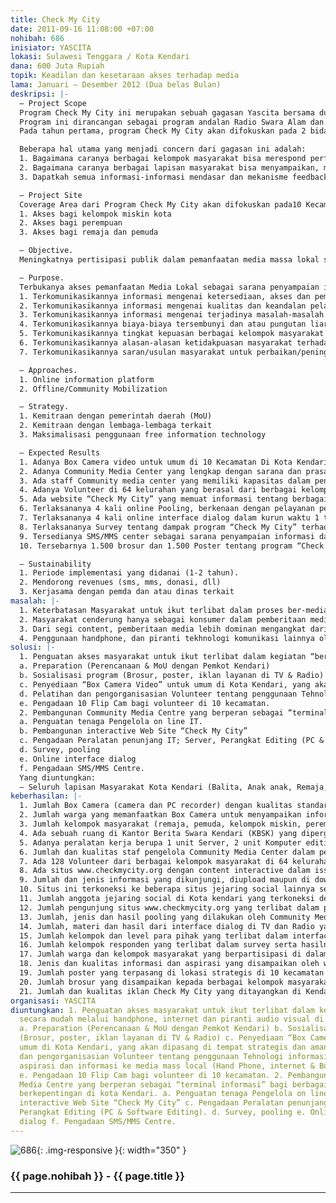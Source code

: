 ```yaml
---
title: Check My City
date: 2011-09-16 11:08:00 +07:00
nohibah: 686
inisiator: YASCITA
lokasi: Sulawesi Tenggara / Kota Kendari
dana: 600 Juta Rupiah
topik: Keadilan dan kesetaraan akses terhadap media
lama: Januari – Desember 2012 (Dua belas Bulan)
deskripsi: |-
  – Project Scope
  Program Check My City ini merupakan sebuah gagasan Yascita bersama dua media masa (TV & Radio) yang berada dibawahnya, dalam menyikapi frustasi publik di Sulawesi Tenggara umumnya dan kota Kendari khususnya dalam hubungannya dengan tidak terkomunikasikannya issue-issue pelayanan publik yang disebabkan oleh keterbatasan akses dan keadilan informasi serta mekanisme feedback dari para pihak yang berkepentingan.
  Program ini dirancangan sebagai program andalan Radio Swara Alam dan Kendari TV dalam jangka panjang, sebagai sebuah upaya mengembangkan media lokal yang berbasis masyarakat dengan mencoba menggerakan partisipipasi berbagai kelompok masyarakat dalam bermedia melalui pemanfaatan secara maksimal teknologi informasi yang murah dan atau free seperti Handphone, vidoe box dan website interactive.
  Pada tahun pertama, program Check My City akan difokuskan pada 2 bidang pelayanan publik yakni; bidang kesehatan dan bidang pendidikan. Selanjutnya, program ini akan diperluas pada bidang-bidang pelayanan publik lainnya di kota Kendari.

  Beberapa hal utama yang menjadi concern dari gagasan ini adalah:
  1. Bagaimana caranya berbagai kelompok masyarakat bisa merespond performance pelayanan publik yang mereka alami, secara mudah dan bebas.
  2. Bagaimana caranya berbagai lapisan masyarakat bisa menyampaikan, mengecek dan menggunakan informasi yang terkait dengan performance pelayanan publik tersebut secara mudah dan bebas.
  3. Dapatkah semua informasi-informasi mendasar dan mekanisme feedback tersebut dapat dikonsolidasikan dalam suatu format media yang mudah dan accessible.

  – Project Site
  Coverage Area dari Program Check My City akan difokuskan pada10 Kecamatan di kota Kendari dengan mempertimbangkan kemudahan akses bagi berbagai kelompok masyarakat kota utamanya:
  1. Akses bagi kelompok miskin kota
  2. Akses bagi perempuan
  3. Akses bagi remaja dan pemuda

  – Objective.
  Meningkatnya pertisipasi publik dalam pemanfaatan media massa lokal sebagai sarana informasi dan komunikasi bersama guna mendorong peningkatan kinerja pelayanan publik di kota Kendari.

  – Purpose.
  Terbukanya akses pemanfaatan Media Lokal sebagai sarana penyampaian informasi dan aspirasi dari berbagai kelompok masyarakat di kota Kendari dengan tujuan untuk :
  1. Terkomunikasikannya informasi mengenai ketersediaan, akses dan pemanfaatan/penggunaan sarana dan prasarana pendidikan dasar dan Pelayanan Kesehatan dasar di kota Kendari
  2. Terkomunikasikannya informasi mengenai kualitas dan keandalan pelayanan pendidikan dasar dan pelayanan kesehatan dasar di kota Kendari.
  3. Terkomunikasikannya informasi mengenai terjadinya masalah-masalah di bidang pendidikan dasar, pelayanan kesehatan dasar serta bagaimana response dari service provider.
  4. Terkomunikasikannya biaya-biaya tersembunyi dan atau pungutan liar di bidang pelayanan pendidikan dasar dan pelayanan kesehatan dasar.
  5. Terkomunikasikannya tingkat kepuasan berbagai kelompok masyarakat terhadap pelayanan pendidikan dasar dan pelayanan kesehatan dasar di kota Kendari.
  6. Terkomunikasikannya alasan-alasan ketidakpuasan masyarakat terhadap pelayanan pendidikan dasar dan pelayanan kesehatan dasar di kota Kendari
  7. Terkomunikasikannya saran/usulan masyarakat untuk perbaikan/peningkatan pelayanan pendidikan dasar dan pelayanan kesehatan dasar di kota Kendari.

  – Approaches.
  1. Online information platform
  2. Offline/Community Mobilization

  – Strategy.
  1. Kemitraan dengan pemerintah daerah (MoU)
  2. Kemitraan dengan lembaga-lembaga terkait
  3. Maksimalisasi penggunaan free information technology

  – Expected Results
  1. Adanya Box Camera video untuk umum di 10 Kecamatan Di Kota Kendari, yang dimanfaatkan oleh warga Kota secara mudah dan bebas untuk menyampaikan berbagai informasi tentang pelayanan pendidikan dasar dan pelayanan kesehatan dasar
  2. Adanya Community Media Center yang lengkap dengan sarana dan prasarana pendukungnya dan dimanfaatkan sebagai terminal informasi & komunikasi bagi warga kota.
  3. Ada staff Community media center yang memiliki kapasitas dalam pengelolaan online IT.
  4. Adanya Volunteer di 64 kelurahan yang berasal dari berbagai kelompok masyarakat di kota Kendari yang active untuk mengelola video box, mengupdate informasi melalui handphone dan website.
  5. Ada website “Check My City” yang memuat informasi tentang berbagai sarana dan pra sarana serta informasi pelayanan pendidikan dasar dan pelayanan kesehatan dasar yang dapat diakses dan diupdate oleh warga kota.
  6. Terlaksananya 4 kali online Pooling, berkenaan dengan pelayanan pendidikan, dan Kesehatan di Kota Kendari dalam kurun waktu 1 tahun program.
  7. Terlaksananya 4 kali online interface dialog dalam kurun waktu 1 tahun program yang melibatkan para pemangku kepentingan terkait issue pelayanan pendidikan dasar dan pelayanan kesehatan dasar sebagai feedback dari informasi yang disampaikan masyarakat dan hasil pooling.
  8. Terlaksananya Survey tentang dampak program “Check My City” terhadap partipasi masyarakat dalam bermedia.
  9. Tersedianya SMS/MMS center sebagai sarana penyampaian informasi dari masyarakat terkait dengan pelayanan pendidikan dan kesehatan dasar.
  10. Tersebarnya 1.500 brosur dan 1.500 Poster tentang program “Check My City” yang disebarkan di 64 kelurahan di kota Kendari.

  – Sustainability
  1. Periode implementasi yang didanai (1-2 tahun).
  2. Mendorong revenues (sms, mms, donasi, dll)
  3. Kerjasama dengan pemda dan atau dinas terkait
masalah: |-
  1. Keterbatasan Masyarakat untuk ikut terlibat dalam proses ber-media.
  2. Masyarakat cenderung hanya sebagai konsumer dalam pemberitaan media massa lokal. Media massa sebagai jembatan informasi dengan tehnologi yang ada, selama ini dirasakan belum mampu menjadi terminal informasi yang kreatif untuk memberikan akses bagi Swara-Swara masyarakat dengan pengambil kebijakan.
  3. Dari segi content, pemberitaan media lebih dominan mengangkat dari sisi sisi kelompok tertentu, seperti birokrat, politisi, artis, akademisi, dalam artian, perumusan dan Implementasi dari berbagai keputusan terhadap berbagai program pembangunan yang ditujukan bagi masyarakat, lebih banyak diinformasikan dari satu sisi saja.
  4. Penggunaan handphone, dan piranti tekhnologi komunikasi lainnya oleh berbagai kalangan masyarakat lebih cenderung untuk kebutuhan personal yang cukup rendah dalam nilai kemanfaatan social.
solusi: |-
  1. Penguatan akses masyarakat untuk ikut terlibat dalam kegiatan “ber-media” secara mudah melalui handphone, internet dan piranti audio visual di Kota Kendari;
  a. Preparation (Perencanaan & MoU dengan Pemkot Kendari)
  b. Sosialisasi program (Brosur, poster, iklan layanan di TV & Radio)
  c. Penyediaan “Box Camera Video” untuk umum di Kota Kendari, yang akan dipasang di tempat strategis dan aman.
  d. Pelatihan dan pengorganisasian Volunteer tentang penggunaan Tehnologi informasi dalam penyampaian aspirasi dan informasi ke media mass local (Hand Phone, internet & Box Camera Video).
  e. Pengadaan 10 Flip Cam bagi volunteer di 10 kecamatan.
  2. Pembangunan Community Media Centre yang berperan sebagai “terminal informasi” bagi berbagai pihak yang berkepentingan di kota Kendari.
  a. Penguatan tenaga Pengelola on line IT.
  b. Pembangunan interactive Web Site “Check My City”
  c. Pengadaan Peralatan penunjang IT; Server, Perangkat Editing (PC & Software Editing).
  d. Survey, pooling
  e. Online interface dialog
  f. Pengadaan SMS/MMS Centre.
  Yang diuntungkan:
  – Seluruh lapisan Masyarakat Kota Kendari (Balita, Anak anak, Remaja, Ibu Hamil, Dewasa, dan Orang Tua Jompo dan Pihak terkait lainnya)
keberhasilan: |-
  1. Jumlah Box Camera (camera dan PC recorder) dengan kualitas standar broadcast yang terpasang di 10 kecamatan di Kota kendari
  2. Jumlah warga yang memanfaatkan Box Camera untuk menyampaikan informasi dan aspirasinya.
  3. Jumlah kelompok masyarakat (remaja, pemuda, kelompok miskin, perempuan dan lain-lain) yang memanfaatkan Box Camera ini untuk menyampaikan informasi dan aspirasinya.
  4. Ada sebuah ruang di Kantor Berita Swara Kendari (KBSK) yang dipergunakan sebagai tempat pengelolaan Community Media Center.
  5. Adanya peralatan kerja berupa 1 unit Server, 2 unit Komputer editing dan 1 unit perangkat penerima SMS/MMS yang dimanfaatkan secara efektif dalam penerimaan, pengelolaan dan penyaluran informasi ke berbagai pihak.
  6. Jumlah dan kualitas staf pengelola Community Media Center dalam pengelolaan informasi dan komunikasi berbasis IT.
  7. Ada 128 Volunteer dari berbagai kelompok masyarakat di 64 kelurahan yang memiliki kapasitas dalam pemanfaatan Box Video Camera dan IT.
  8. Ada situs www.checkmycity.org dengan content interactive dalam issu-issu pelayanan pendidikan dan kesehatan dasar di kota Kendari pada tahap awal.
  9. Jumlah dan jenis informasi yang dikunjungi, diupload maupun di download oleh pengunjung yang mengakses situs tersebut.
  10. Situs ini terkoneksi ke beberapa situs jejaring social lainnya seperti facebook dan tweeter serta email.
  11. Jumlah anggota jejaring social di Kota kendari yang terkoneksi dengan situs ini.
  12. Jumlah pengunjung situs www.checkmycity.org yang terlibat dalam pooling.
  13. Jumlah, jenis dan hasil pooling yang dilakukan oleh Community Media Center
  14. Jumlah, materi dan hasil dari interface dialog di TV dan Radio yang diposting di situs www.checkmycity.org
  15. Jumlah kelompok dan level para pihak yang terlibat dalam interface dialog di TV dan Radio.
  16. Jumlah kelompok responden yang terlibat dalam survey serta hasilnya.
  17. Jumlah warga dan kelompok masyarakat yang berpartisipasi di dalam menyampaikan informasi dan aspirasi melalui SMS dan MMS.
  18. Jenis dan kualitas informasi dan aspirasi yang disampaikan oleh warga kota.
  19. Jumlah poster yang terpasang di lokasi strategis di 10 kecamatan di kota Kendari
  20. Jumlah brosur yang disampaikan kepada berbagai kelompok masyarakat di kota Kendari
  21. Jumlah dan kualitas iklan Check My City yang ditayangkan di Kendari Tv dan Radio Swara Alam
organisasi: YASCITA
diuntungkan: 1. Penguatan akses masyarakat untuk ikut terlibat dalam kegiatan “ber-media”
  secara mudah melalui handphone, internet dan piranti audio visual di Kota Kendari;
  a. Preparation (Perencanaan & MoU dengan Pemkot Kendari) b. Sosialisasi program
  (Brosur, poster, iklan layanan di TV & Radio) c. Penyediaan “Box Camera Video” untuk
  umum di Kota Kendari, yang akan dipasang di tempat strategis dan aman. d. Pelatihan
  dan pengorganisasian Volunteer tentang penggunaan Tehnologi informasi dalam penyampaian
  aspirasi dan informasi ke media mass local (Hand Phone, internet & Box Camera Video).
  e. Pengadaan 10 Flip Cam bagi volunteer di 10 kecamatan. 2. Pembangunan Community
  Media Centre yang berperan sebagai “terminal informasi” bagi berbagai pihak yang
  berkepentingan di kota Kendari. a. Penguatan tenaga Pengelola on line IT. b. Pembangunan
  interactive Web Site “Check My City” c. Pengadaan Peralatan penunjang IT; Server,
  Perangkat Editing (PC & Software Editing). d. Survey, pooling e. Online interface
  dialog f. Pengadaan SMS/MMS Centre.
---
```


![686](/static/img/hibahcmb/686.png){: .img-responsive }{: width="350" }

### {{ page.nohibah }} - {{ page.title }}

---
